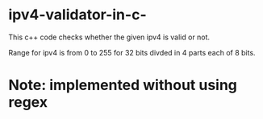 # ipv4-validator-in-c-
This c++ code checks whether the given ipv4 is valid or not.


Range for ipv4 is from 0 to 255 for 32 bits divded in 4 parts each of 8 bits.
 

# Note: implemented without using regex

